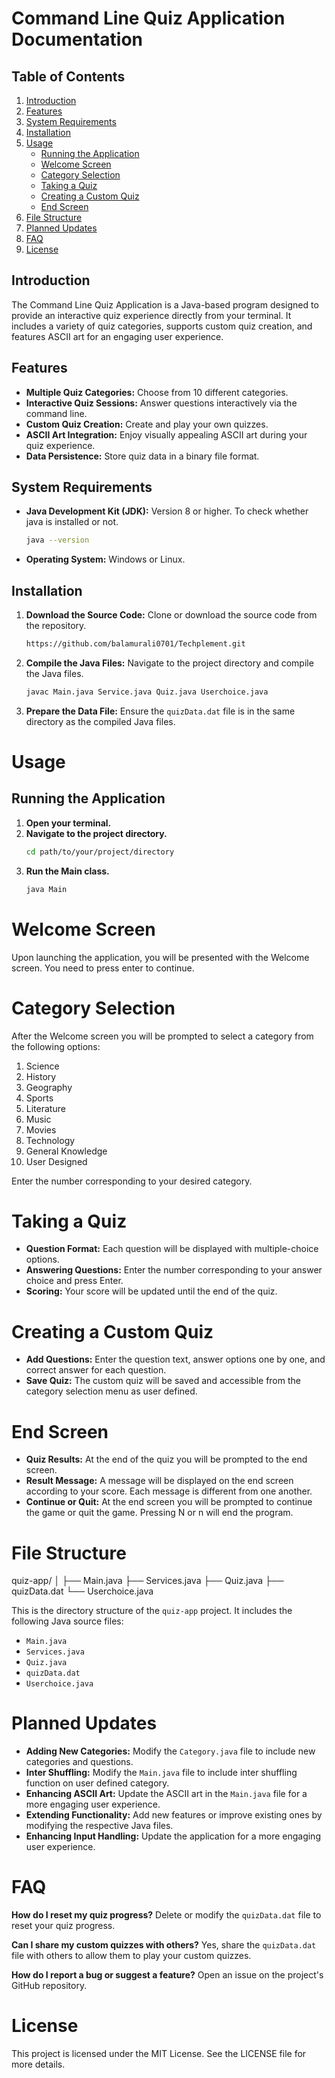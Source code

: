 # Command Line Quiz Application Documentation

## Table of Contents
1. [Introduction](#introduction)
2. [Features](#features)
3. [System Requirements](#system-requirements)
4. [Installation](#installation)
5. [Usage](#usage)
   - [Running the Application](#running-the-application)
   - [Welcome Screen](#welcome-screen)
   - [Category Selection](#category-selection)
   - [Taking a Quiz](#taking-a-quiz)
   - [Creating a Custom Quiz](#creating-a-custom-quiz)
   - [End Screen](#end-screen)
6. [File Structure](#file-structure)
7. [Planned Updates](#planned-updates)
8. [FAQ](#faq)
9. [License](#license)

## Introduction
The Command Line Quiz Application is a Java-based program designed to provide an interactive quiz experience directly from your terminal. It includes a variety of quiz categories, supports custom quiz creation, and features ASCII art for an engaging user experience.

## Features
- **Multiple Quiz Categories:** Choose from 10 different categories.
- **Interactive Quiz Sessions:** Answer questions interactively via the command line.
- **Custom Quiz Creation:** Create and play your own quizzes.
- **ASCII Art Integration:** Enjoy visually appealing ASCII art during your quiz experience.
- **Data Persistence:** Store quiz data in a binary file format.

## System Requirements
- **Java Development Kit (JDK):** Version 8 or higher. To check whether java is installed or not.
  ```sh
  java --version
- **Operating System:** Windows or Linux.

## Installation
1. **Download the Source Code:** Clone or download the source code from the repository.
   ```sh
   https://github.com/balamurali0701/Techplement.git
2. **Compile the Java Files:** Navigate to the project directory and compile the Java files.
   ```sh
   javac Main.java Service.java Quiz.java Userchoice.java
3. **Prepare the Data File:** Ensure the `quizData.dat` file is in the same directory as the compiled Java files.

# Usage

## Running the Application

1. **Open your terminal.**
2. **Navigate to the project directory.**
   ```sh
   cd path/to/your/project/directory
3. **Run the Main class.**
   ```sh
   java Main

# Welcome Screen

Upon launching the application, you will be presented with the Welcome screen. You need to press enter to continue.

# Category Selection

After the Welcome screen you will be prompted to select a category from the following options:

1. Science
2. History
3. Geography
4. Sports
5. Literature
6. Music
7. Movies
8. Technology
9. General Knowledge
10. User Designed

Enter the number corresponding to your desired category.

# Taking a Quiz

- **Question Format:** Each question will be displayed with multiple-choice options.
- **Answering Questions:** Enter the number corresponding to your answer choice and press Enter.
- **Scoring:** Your score will be updated until the end of the quiz.

# Creating a Custom Quiz

- **Add Questions:** Enter the question text, answer options one by one, and correct answer for each question.
- **Save Quiz:** The custom quiz will be saved and accessible from the category selection menu as user defined.

# End Screen

- **Quiz Results:** At the end of the quiz you will be prompted to the end screen.
- **Result Message:** A message will be displayed on the end screen according to your score. Each message is different from one another.
- **Continue or Quit:** At the end screen you will be prompted to continue the game or quit the game. Pressing N or n will end the program.

# File Structure

quiz-app/
│
├── Main.java
├── Services.java
├── Quiz.java
├── quizData.dat
└── Userchoice.java

This is the directory structure of the `quiz-app` project. It includes the following Java source files:
- `Main.java`
- `Services.java`
- `Quiz.java`
- `quizData.dat`
- `Userchoice.java`

# Planned Updates

- **Adding New Categories:** Modify the `Category.java` file to include new categories and questions.
- **Inter Shuffling:** Modify the `Main.java` file to include inter shuffling function on user defined category.
- **Enhancing ASCII Art:** Update the ASCII art in the `Main.java` file for a more engaging user experience.
- **Extending Functionality:** Add new features or improve existing ones by modifying the respective Java files.
- **Enhancing Input Handling:** Update the application for a more engaging user experience.

# FAQ

**How do I reset my quiz progress?**
Delete or modify the `quizData.dat` file to reset your quiz progress.

**Can I share my custom quizzes with others?**
Yes, share the `quizData.dat` file with others to allow them to play your custom quizzes.

**How do I report a bug or suggest a feature?**
Open an issue on the project's GitHub repository.

# License

This project is licensed under the MIT License. See the LICENSE file for more details.
